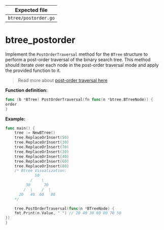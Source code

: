 | Expected file        |
| -------------------- |
| `btree/postorder.go` |

# btree_postorder

Implement the `PostOrderTraversal` method for the `BTree` structure to perform a post-order traversal of the binary search tree. This method should iterate over each node in the post-order traversal mode and apply the provided function to it.

> Read more about [post-order traversal here](https://www.geeksforgeeks.org/postorder-traversal-of-binary-tree/)

**Function definition:**

```go
func (b *BTree) PostOrderTraversal(fn func(n *btree.BTreeNode)) {
order
}

```

**Example:**

```go
func main() {
    tree := NewBTree()
    tree.ReplaceOrInsert(50)
    tree.ReplaceOrInsert(30)
    tree.ReplaceOrInsert(70)
    tree.ReplaceOrInsert(20)
    tree.ReplaceOrInsert(40)
    tree.ReplaceOrInsert(60)
    tree.ReplaceOrInsert(80)
    /* Btree Visualization:
             50
           /    \
         30      70
        /  \    /  \
      20   40  60   80
    */

    tree.PostOrderTraversal(func(n *BTreeNode) {
    fmt.Print(n.Value, " ") // 20 40 30 60 80 70 50
})
}
```
